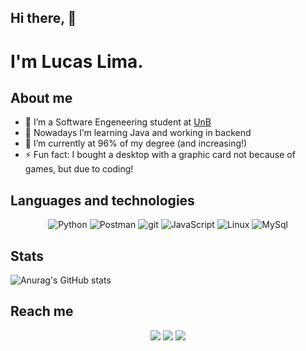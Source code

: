 ## Hi there, 👋
# I'm Lucas Lima.

## About me
- 🤔 I’m a Software Engeneering student at [UnB]
- 🌱 Nowadays I’m learning Java and working in backend
- 🔭 I’m currently at 96% of my degree (and increasing!)
- ⚡ Fun fact: I bought a desktop with a graphic card not because of games, but due to coding!


## Languages and technologies
<p align='center'>
  <img alt="Python" src="https://img.shields.io/badge/-Python-007ACC?style=flat-square&logo=Python&logoColor=white" />
  <img alt="Postman" src="https://img.shields.io/badge/-Postman-orange?style=flat-square&logo=postman&logoColor=white" />
  <img alt="git" src="https://img.shields.io/badge/-Git-F05032?style=flat-square&logo=git&logoColor=white" />
  <img alt="JavaScript" src="https://img.shields.io/badge/-JavaScript-F7B93E?style=flat-square&logo=JavaScript&logoColor=white" />
  <img alt="Linux" src="https://img.shields.io/badge/-Linux-fff?&logo=linux&logoColor=000" />
  <img alt="MySql" src="https://img.shields.io/badge/-MySQL-fff?&logo=mysql&logoColor=orange" />
</p>


## Stats
![Anurag's GitHub stats](https://github-readme-stats.vercel.app/api?username=mibasFerraz&show_icons=true&theme=maroongold)

<!--
[![Top Langs](https://github-readme-stats.vercel.app/api/top-langs/?username=mibasFerraz&show_icons=true&theme=maroongold)](https://github.com/anuraghazraanuraghazra/github-readme-stats)
-->

## Reach me
<div align='center'>
  <a target='_blank' src='https://www.linkedin.com/in/lucas-ferraz/'><img src='https://img.shields.io/badge/-Linkedin-blue?style=flat-square&logo=Linkedin&logoColor=white'></a>
  <a target='_blank' src='mailto:lucasllff@gmail.com'><img src='https://img.shields.io/badge/-lucasllff@gmail.com-c14438?style=flat-square&logo=Gmail&logoColor=white'></a>
  <a target='_blank' src='https://www.linkedin.com/in/LucasFerraz_0/'><img src='https://img.shields.io/badge/-telegram-blue?style=flat-square&logo=Telegram&logoColor=white'></a>
</div>

<!--
[gmail]: 
[instagram]: 
[linkedin]: 
-->
[UnB]: https://www.unb.br
<!--
**mibasFerraz/mibasFerraz** is a ✨ _special_ ✨ repository because its `README.md` (this file) appears on your GitHub profile.

Here are some ideas to get you started:

- 🔭 I’m currently working on ...
- 🌱 I’m currently learning ...
- 👯 I’m looking to collaborate on ...
- 🤔 I’m looking for help with ...
- 💬 Ask me about ...
- 📫 How to reach me: ...
- 😄 Pronouns: ...
- ⚡ Fun fact: ...
-->
